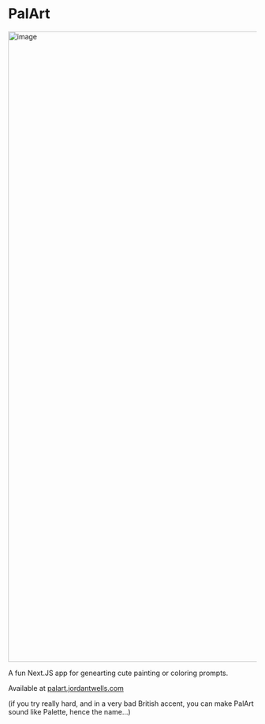 # PalArt

<img width="1279" alt="image" src="https://user-images.githubusercontent.com/8213365/176076527-634f4e70-e771-496d-b8d8-0a8dc6fb597d.png">

A fun Next.JS app for genearting cute painting or coloring prompts.

Available at [palart.jordantwells.com](palart.jordantwells.com)

(if you try really hard, and in a very bad British accent, you can make PalArt sound like Palette, hence the name...)
